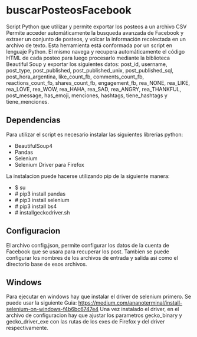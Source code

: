 # buscarPosteosFacebook
Script Python que utilizar  y permite exportar los posteos a un archivo CSV
Permite acceder automáticamente la busqueda avanzada de Facebook y extraer un conjunto de posteos, y volcar la información recolectada en un archivo de texto. 
Esta herramienta está conformada por un script en lenguaje Python. El mismo navega y recupera automáticamente el código HTML de cada posteo para luego procesarlo mediante la biblioteca Beautiful Soup y exportar los siguientes datos: post_id, username, post_type, post_published, post_published_unix, post_published_sql, post_hora_argentina, like_count_fb, comments_count_fb, reactions_count_fb, shares_count_fb, engagement_fb, rea_NONE, rea_LIKE, rea_LOVE, rea_WOW, rea_HAHA, rea_SAD, rea_ANGRY, rea_THANKFUL, post_message, has_emoji, menciones, hashtags, 	tiene_hashtags y tiene_menciones.


## Dependencias
Para utilizar el script es necesario instalar las siguientes librerias python:
- BeautifulSoup4
- Pandas
- Selenium
- Selenium Driver para Firefox

La instalacion puede hacerse utilizando pip de la siguiente manera:
- \$ su
- \# pip3 install pandas
- \# pip3 install selenium
- \# pip3 install bs4
- \# installgeckodriver.sh


## Configuracion
El archivo config.json, permite configurar los datos de la cuenta de Facebook que se usara para recuperar los post. Tambien se puede configurar los nombres de los archivos de entrada y salida asi como el directorio base de esos archivos.

## Windows
Para ejecutar en windows hay que instalar el driver de selenium primero. Se puede usar la siguiente Guia: https://medium.com/ananoterminal/install-selenium-on-windows-f4b6bc6747e4
Una vez instalado el driver, en el archivo de configuracion hay
que ajustar los parametros gecko_binary y gecko_driver_exe con las rutas de los exes de Firefox y del driver respectivamente.